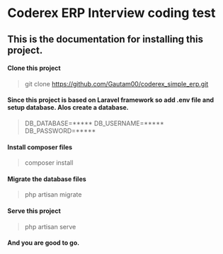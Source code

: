 # Coderex ERP Interview coding test

## This is the documentation for installing this project.

#### Clone this project

> git clone https://github.com/Gautam00/coderex_simple_erp.git

#### Since this project is based on Laravel framework so add .env file and setup database. Alos create a database.

> DB_DATABASE=*****
> DB_USERNAME=*****
> DB_PASSWORD=*****

#### Install composer files

> composer install

#### Migrate the database files

> php artisan migrate

#### Serve this project

> php artisan serve

#### And you are good to go.
